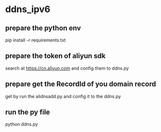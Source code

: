 # ddns_ipv6

## prepare the python env
pip install -r requirements.txt

## prepare the token of aliyun sdk
search at https://cn.aliyun.com and config them to ddns.py

## prepare get the RecordId of you domain record
get by run the alidnsadd.py and config it to the ddns.py

## run the py file
python ddns.py